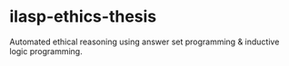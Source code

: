# ilasp-ethics-thesis

Automated ethical reasoning using answer set programming & inductive logic programming. 


